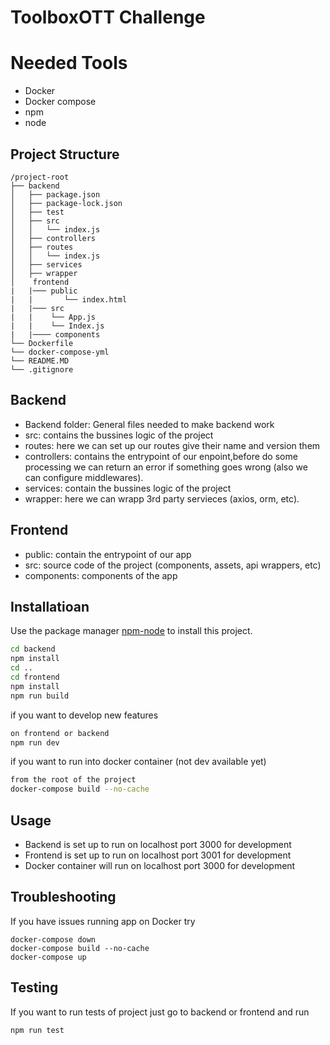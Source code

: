 # ToolboxOTT Challenge

# Needed Tools
- Docker
- Docker compose
- npm
- node
 
## Project Structure
```
/project-root
├── backend
│   ├── package.json
│   ├── package-lock.json
│   ├── test
│   ├── src
│   │   └── index.js
│   ├── controllers
│   ├── routes
│   │   └── index.js
│   ├── services
│   ├── wrapper
│    frontend
|   |─── public
|   |       └── index.html
|   |─── src
|   |    └── App.js   
|   |    └── Index.js   
|   |──── components   
└── Dockerfile
└── docker-compose-yml
└── README.MD
└── .gitignore
``` 
## Backend
- Backend folder: General files needed to make backend work 
- src: contains the bussines logic of the project
- routes: here we can set up our routes give their name and version them
- controllers: contains the entrypoint of our enpoint,before do some processing we can return an error if something goes wrong (also we can configure middlewares).
- services: contain the bussines logic of the project
- wrapper: here we can wrapp 3rd party servieces (axios, orm, etc).

## Frontend
- public: contain the entrypoint of our app
- src: source code of the project (components, assets, api wrappers, etc)
- components: components of the app

## Installatioan

Use the package manager [npm-node](https://nodejs.org/en/download) to install this project.

```bash
cd backend
npm install
cd ..
cd frontend
npm install
npm run build
```
if you want to develop new features
```bash
on frontend or backend
npm run dev
```
if you want to run into docker container (not dev available yet)
```bash
from the root of the project
docker-compose build --no-cache
```

## Usage

- Backend is set up to run on localhost port 3000 for development
- Frontend is  set up to run on localhost port 3001 for development
- Docker container will run on localhost port 3000 for development

## Troubleshooting
If you have issues running app on Docker try
```
docker-compose down                                                                                                  
docker-compose build --no-cache
docker-compose up
```
## Testing
If you want to run tests of project just go to backend or frontend and run
```
npm run test
```
